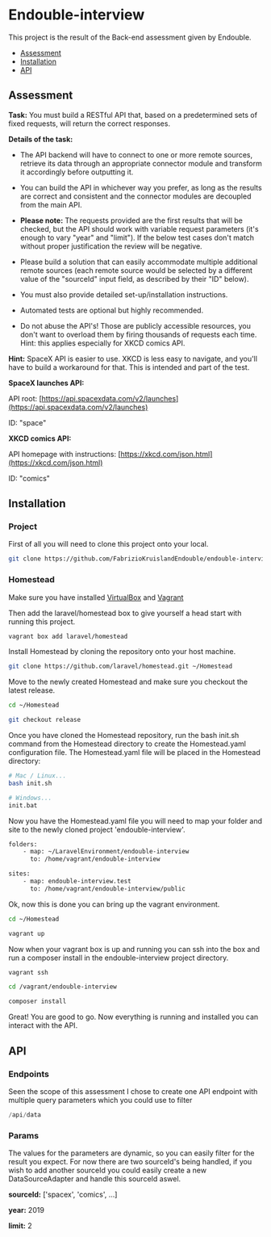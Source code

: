# Endouble-interview

This project is the result of the Back-end assessment given by Endouble.

- [Assessment](/#assessment)
- [Installation](/#installation)
- [API](/#api)


## Assessment

**Task:** You must build a RESTful API that, based on a predetermined sets of fixed requests, will return the correct responses.

**Details of the task:** 

* The API backend will have to connect to one or more remote sources, retrieve its data through an appropriate connector module and transform it accordingly before outputting it.

* You can build the API in whichever way you prefer, as long as the results are correct and consistent and the connector modules are decoupled from the main API.

* **Please note:** The requests provided are the first results that will be checked, but the API should work with variable request parameters (it's enough to vary "year" and "limit"). If the below test cases don't match without proper justification the review will be negative.

* Please build a solution that can easily accommodate multiple additional remote sources (each remote source would be selected by a different value of the "sourceId" input field, as described by their "ID" below).

* You must also provide detailed set-up/installation instructions.

* Automated tests are optional but highly recommended.

* Do not abuse the API's! Those are publicly accessible resources, you don't want to overload them by firing thousands of requests each time. Hint: this applies especially for XKCD comics API.

**Hint:** SpaceX API is easier to use. XKCD is less easy to navigate, and you'll have to build a workaround for that. This is intended and part of the test.

**SpaceX launches API:**

API root: [https://api.spacexdata.com/v2/launches](https://api.spacexdata.com/v2/launches)

ID: "space"

**XKCD comics API:**
 
API homepage with instructions: [https://xkcd.com/json.html](https://xkcd.com/json.html)

ID: "comics"


## Installation

### Project

First of all you will need to clone this project onto your local.

```bash
git clone https://github.com/FabrizioKruislandEndouble/endouble-interview
```

### Homestead

Make sure you have installed [VirtualBox](https://www.virtualbox.org/wiki/Downloads) and [Vagrant](https://www.vagrantup.com/downloads.html)

Then add the laravel/homestead box to give yourself a head start with running this project.

```bash
vagrant box add laravel/homestead
```

Install Homestead by cloning the repository onto your host machine. 

```bash
git clone https://github.com/laravel/homestead.git ~/Homestead
```
Move to the newly created Homestead and make sure you checkout the latest release.

```bash
cd ~/Homestead
```
```bash
git checkout release
```

Once you have cloned the Homestead repository, run the bash init.sh command from the Homestead directory to create the Homestead.yaml configuration file. The Homestead.yaml file will be placed in the Homestead directory:

```bash
# Mac / Linux...
bash init.sh

# Windows...
init.bat
```

Now you have the Homestead.yaml file you will need to map your folder and site to the newly cloned project 'endouble-interview'.

```bash
folders:
    - map: ~/LaravelEnvironment/endouble-interview
      to: /home/vagrant/endouble-interview

sites:
    - map: endouble-interview.test
      to: /home/vagrant/endouble-interview/public
```

Ok, now this is done you can bring up the vagrant environment. 

```bash
cd ~/Homestead
```

```bash
vagrant up
```

Now when your vagrant box is up and running you can ssh into the box and run a composer install in the endouble-interview project directory.


```bash
vagrant ssh
```

```bash
cd /vagrant/endouble-interview
```

```bash
composer install
```

Great! You are good to go. Now everything is running and installed you can interact with the API.


## API

### Endpoints

Seen the scope of this assessment I chose to create one API endpoint with multiple query parameters which you could use to filter 

```php
/api/data
```

### Params
The values for the parameters are dynamic, so you can easily filter for the result you expect. For now there are two sourceId's being handled, if you wish to add another sourceId you could easily create a new DataSourceAdapter and handle this sourceId aswel.

**sourceId:** ['spacex', 'comics', ...]

**year:** 2019

**limit:** 2

